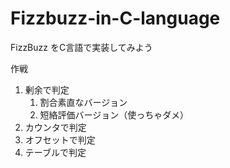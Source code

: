 # Fizzbuzz-in-C-language
FizzBuzz をC言語で実装してみよう

作戦
1. 剰余で判定
   1. 割合素直なバージョン
   1. 短絡評価バージョン（使っちゃダメ）
1. カウンタで判定
1. オフセットで判定
1. テーブルで判定
